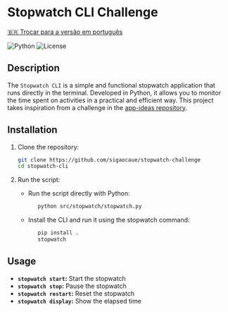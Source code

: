 # Stopwatch CLI Challenge

[🇧🇷 Trocar para a versão em português](./README.md)

![Python](https://img.shields.io/badge/Python-3.x-blue)
![License](https://img.shields.io/badge/License-MIT-green)

## Description

The `Stopwatch CLI` is a simple and functional stopwatch application that runs directly in the terminal. Developed in
Python, it allows you to monitor the time spent on activities in a practical and efficient way. This project takes
inspiration from a challenge in
the [app-ideas repository](https://github.com/florinpop17/app-ideas/blob/master/Projects/1-Beginner/Stopwatch-App.md).

## Installation

1. Clone the repository:
   ```bash
   git clone https://github.com/sigaocaue/stopwatch-challenge
   cd stopwatch-cli

2. Run the script:

    - Run the script directly with Python:
      ```bash
         python src/stopwatch/stopwatch.py
      ```
   - Install the CLI and run it using the stopwatch command:
      ```bash
         pip install .
         stopwatch
      ```

## Usage

- **`stopwatch start`:** Start the stopwatch
- **`stopwatch stop`:** Pause the stopwatch
- **`stopwatch restart`:** Reset the stopwatch
- **`stopwatch display`:** Show the elapsed time


